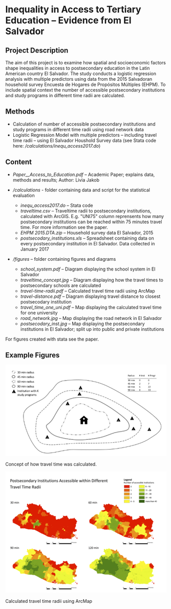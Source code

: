# Inequality in Access to Tertiary Education – Evidence from El Salvador

## Project Description
The aim of this project is to examine how spatial and socioeconomic factors shape inequalities in access to postsecondary education in the Latin American country El Salvador. The study conducts a logistic regression analysis with multiple predictors using data from the 2015 Salvadoran household survey Encuesta de Hogares de Propósitos Múltiples (EHPM). To include spatial context the number of accessible postsecondary institutions and study programs in different time radii are calculated.

## Methods

- Calculation of number of accessible postsecondary institutions and study programs in different time radii using road network data
- Logistic Regression Model with multiple predictors – including travel time radii – using El Salvador Houshold Survey data (see Stata code here: */calculations/inequ_access2017.do*)




## Content

- *Paper__Access_to_Education.pdf* – Academic Paper; explains data, methods and results; Author: Livia Jakob

- */calculations* - folder containing data and script for the statistical evaluation
  - *inequ_access2017.do* – Stata code
  - *traveltime.csv* – Traveltime radii to postsecondary institutions, calculated with ArcGIS. E.g. "UNI75" column reprensents how many postsecondary institutions can be reached within 75 minutes travel time. For more information see the paper.
  - *EHPM 2015.DTA.zip* – Household survey data El Salvador, 2015
  - *postsecodary_institutions.xls* – Spreadsheet containing data on every postsecondary institution in El Salvador. Data collected in January 2017
  
- */figures* – folder containing figures and diagrams
  - *school_system.pdf* – Diagram displaying the school system in El Salvador
  - *traveltime_concept.jpg* – Diagram displaying how the travel times to postsecondary schools are calculated
  - *travel-time-radii.pdf* – Calculated travel time radii using ArcMap
  - *travel-distance.pdf* – Diagram displaying travel distance to closest postsecodary institution
  - *travel_time_one_uni.pdf* – Map displaying the calculated travel time for one university
  - *road_network.jpg* – Map displaying the road network in El Salvador
  - *postsecodary_inst.jpg* – Map displaying the postsecondary institutions in El Salvador; split up into public and private institutions
  
For figures created with stata see the paper.
  
## Example Figures

![Concept of travel time calculation](figures/traveltime_concept.jpg "Concept of travel time calculation")

Concept of how travel time was calculated.


![Travel time calculation](figures/travel-time-radii.png "Travel time calculation")

Calculated travel time radii using ArcMap


